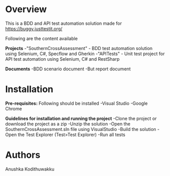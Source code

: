 # Overview

This is a BDD and API test automation solution made for https://buggy.justtestit.org/

Following are the content available

**Projects**
-"SouthernCrossAssessment" - BDD test automation solution using Selenium, C#, Specflow and Gherkin
-"APITests" - Unit test project for API test automation using Selenium, C# and RestSharp

**Documents**
-BDD scenario document
-But report document



# Installation
**Pre-requisites:**
Following should be installed
-Visual Studio 
-Google Chrome 

**Guidelines for installation and running the project**
-Clone the project or download the project as a zip
-Unzip the solution
-Open the SouthernCrossAssessment.sln file using VisualStudio
-Build the solution
-Open the Test Explorer (Test>Test Explorer)
-Run all tests


# Authors
Anushka Kodithuwakku

